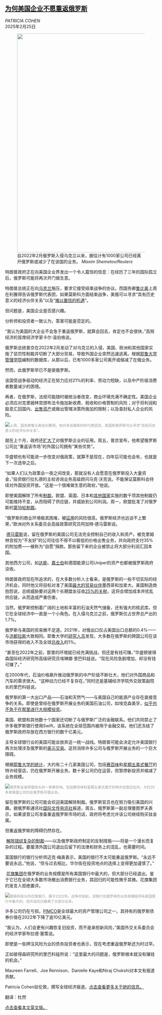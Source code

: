 <!--1740478021000-->
[为何美国企业不愿重返俄罗斯](https://cn.nytimes.com/business/20250225/trump-russia-ukraine-invest/)
------

<address>PATRICIA COHEN</address><time pudate="2025-02-25 06:01:20" datetime="2025-02-25 06:01:20">2025年2月25日</time><figure><img src="https://images.weserv.nl/?url=static01.nyt.com/images/2025/02/24/multimedia/24Trump-Russia-Companies1-tbjl/24Trump-Russia-Companies1-tbjl-master1050.jpg" width="1050" height="722"><figcaption>自2022年2月俄罗斯入侵乌克兰以来，据估计有1000家公司已经离开俄罗斯或减少了在该国的业务。 <cite>Maxim Shemetov/Reuters</cite></figcaption></figure><section><p>特朗普政府正在向美国企业界发出一个令人震惊的信息：在经历了三年的国际孤立后，俄罗斯可能将再次开门做生意。</p><p>特朗普总统正在向<a href="https://www.nytimes.com/2025/02/21/world/europe/ukraine-zelensky-minerals-peace.html">乌克兰</a>施压，要求它接受结束战争的协议。而国务卿<a rel="noopener noreferrer" target="_blank" href="https://www.state.gov/secretary-of-state-marco-rubio-national-security-advisor-mike-waltz-and-special-envoy-to-the-middle-east-steve-witkoff-with-jennifer-hansler-of-cnn-and-matthew-lee-of-the-associated-press/">鲁比奥</a>上周在利雅得告诉俄罗斯代表团，如果莫斯科方面结束战争，美俄可以寻求“具有历史意义的经济伙伴关系”以及“<a href="https://www.nytimes.com/2025/02/18/world/europe/us-russia-saudi-ukraine.html">难以置信的机遇</a>”。</p><p>但问题是，美国企业是否感兴趣。</p><p>分析师和投资者一致认为，答案可能是否定的。</p><p>“我认为美国的大企业不会急于重返俄罗斯，就算会回去，肯定也不会很快，”高频经济的首席经济学家卡尔·温伯格说。</p><p>俄罗斯总统普京在2022年2月发动了对乌克兰的入侵，美国、欧洲和其他国家实施了惩罚性制裁并切断了大部分贸易，导致外国企业突然迅速逃离。根据<a rel="noopener noreferrer" target="_blank" href="https://som.yale.edu/story/2022/over-1000-companies-have-curtailed-operations-russia-some-remain">耶鲁大学管理学院</a>编制的数据库，从那以后，已有1000多家公司离开或缩减了在俄业务。</p><p>然而，此俄罗斯早已不是彼俄罗斯。</p><p>该国受战争驱动的经济正在努力应对21%的利率、劳动力短缺，以及中产阶级消费者数量减少的困境。</p><p>再者，在俄罗斯，法规可能随时被统治者改变，商业环境充满不确定性。美国企业必须应对克里姆林宫颁布法令施加新收费、税收和价格管制的风险；对于将利润和股息汇回国内、<a rel="noopener noreferrer" target="_blank" href="https://www.americanbar.org/groups/business_law/resources/business-law-today/2023-september/the-emerging-indirect-expropriation-strategy/">出售资产</a>或做出管理决策所施加的限制；以及查封私人企业的风险。</p><p><img src="https://images.weserv.nl/?url=static01.nyt.com/images/2025/02/24/multimedia/24Trump-Russia-Companies2-tbqv/24Trump-Russia-Companies2-tbqv-master1050.jpg"><small style="color: #999;">上周，国务卿鲁比奥在利雅得。他对来自莫斯科的代表团说，美国和俄罗斯可以寻求“具有历史意义的经济伙伴关系”。</small></p><p>就在上个月，政府还<a href="https://www.nytimes.com/2025/02/22/world/europe/russia-nationalization-airport.html">扩大了</a>对俄罗斯企业的征用。周五，普京宣布，他希望俄罗斯公司比“重返该市场”的外国公司拥有“某些优势”。</p><p>华盛顿也有可能进一步改变对俄政策，就算不是现在，四年后可能也会有，也就是下一次选举之后。</p><p>“如果人们认为政策会一夜之间改变，那就没有人会愿意在俄罗斯投入大量资金，”投资银行拉扎德的主权咨询业务高级顾问马克·沃克说。不能保证莫斯科会持续对外国投资开放。“这是一个很难做生意的政权，”他说。</p><p>即使美国解除了所有<a rel="noopener noreferrer" target="_blank" href="https://ofac.treasury.gov/sanctions-programs-and-country-information/ukraine-russia-related-sanctions">制裁</a>，欧盟、英国、日本和<a rel="noopener noreferrer" target="_blank" href="https://commonslibrary.parliament.uk/research-briefings/cbp-10048/">其他国家</a>实施的数千项其他制裁仍可能维持不变，从而阻碍了供应链，并威胁到公司利润。周一，欧盟批准了对俄罗斯的<a rel="noopener noreferrer" target="_blank" href="https://www.consilium.europa.eu/en/press/press-releases/2025/02/24/three-years-of-russia-s-full-scale-invasion-and-war-of-aggression-against-ukraine-eu-adopts-its-16th-package-of-economic-and-individual-measures/">第16轮制裁</a>。</p><p>“俄罗斯的商业环境极其困难，被<a rel="noopener noreferrer" target="_blank" href="https://cepr.org/voxeu/columns/expropriation-russian-style">征用</a>的风险很高，俄罗斯经济也远谈不上繁荣，”欧洲对外关系委员会高级政策研究员阿加特·德马雷斯说。</p><p> <a rel="noopener noreferrer" target="_blank" href="https://foreignpolicy.com/2025/01/21/russia-ukraine-war-sanctions-western-companies-profits-putin/?utm_content=gifting&tpcc=gifting_article&gifting_article=cnVzc2lhLXVrcmFpbmUtd2FyLXNhbmN0aW9ucy13ZXN0ZXJuLWNvbXBhbmllcy1wcm9maXRzLXB1dGlu&pid=PNIHNTSIuqq0wt2">德马雷斯</a>说，留在俄罗斯的美国公司无法完全控制自己的收入和资产。被克里姆林宫视为“不友好”的公司往往不得不以极低的价格出售业务，并向政府支付35%的附加费——被称为“自愿”捐款。那些留下来的企业被禁止将大部分利润汇回本国。</p><p>其他西方公司，如<a href="https://www.nytimes.com/article/russia-invasion-companies.html">达能</a>、<a href="https://www.nytimes.com/2022/03/28/business/heineken-leaving-russia-carlsberg.html">嘉士伯</a>和德国能源公司Uniper的资产也都被俄罗斯政府没收。</p><p>特朗普政府现在所追求的，在大多数分析人士看来，是俄罗斯的一些不切实际的经济机会，同时他又将目标对准了美国<a rel="noopener noreferrer" target="_blank" href="https://www.census.gov/foreign-trade/statistics/highlights/topyr.html">最大的贸易伙伴</a>墨西哥和加拿大。美国制造商抱怨说，总统威胁要对这两个长期盟友征收<a href="https://www.nytimes.com/2025/02/01/us/politics/canada-mexico-china-trump-tariffs.html?searchResultPosition=2">25%的关税</a>，这将会增加成本并扰乱供应链，从而造成严重伤害。</p><p>当然，俄罗斯控制着广阔的土地和丰富的石油天然气储备，还有强大的核武库。但它在全球经济中一直是一个小角色。在入侵乌克兰之前，俄罗斯仅占世界总产出的1.7%。</p><p>俄罗斯与美国的贸易微不足道。2021年，对俄出口仅占美国出口总额的0.4%——与<a rel="noopener noreferrer" target="_blank" href="https://www.census.gov/foreign-trade/balance/c2150.html">洪都拉斯</a>大致相同。耶鲁大学的<a rel="noopener noreferrer" target="_blank" href="https://papers.ssrn.com/sol3/papers.cfm?abstract_id=4112885">研究人员</a>发现，大多数在俄罗斯的跨国公司在该市场获得的收入不及全球<a rel="noopener noreferrer" target="_blank" href="https://www.atlanticcouncil.org/blogs/new-atlanticist/the-global-economy-will-suffer-from-russia-sanctions-but-not-for-long/">总收入</a>的1%。</p><p>“甚至在2022年之前，那里的环境就已经充满挑战，但还是有钱可赚，”华盛顿彼得森国际经济研究所高级研究员埃琳娜·里巴科娃说。“现在风险急剧增加，却没有钱可赚了。”</p><p>在2000年代，石油价格飙升推动俄罗斯的中产阶级不断壮大，他们对外国商品和汽车的需求很大。“这种动力已经不复存在，”同时还是基辅经济学院外交政策副院长的里巴科娃说。</p><p>俄罗斯的第一大出口产品——石油和天然气——与美国自己的能源产业存在直接竞争的关系。即使是曾经在俄罗斯开展业务的美国石油公司，如埃克森美孚，<a href="https://www.nytimes.com/2025/02/23/business/russia-sanctions-oil-gas-energy.html">似乎也不急于在那里进行大规模投资</a>。</p><p>美国、欧盟和其他数十个国家还切断了与俄罗斯广泛的金融联系。他们共同禁止了许多俄罗斯银行使用Swift，该系统在全球范围内被用于金融交易。他们还冻结了俄罗斯政府存放在西方银行的数千亿美元。</p><p>主导全球银行业的美国可能会放弃这一统一战线。特朗普可能会决定允许美国银行再次处理涉及俄罗斯的<a href="https://www.nytimes.com/2025/01/02/business/economy/russia-sanctions-ukraine.html?searchResultPosition=1">美元交易</a>。这将消除许多公司与俄罗斯开展业务的一个巨大障碍。</p><p>根据<a rel="noopener noreferrer" target="_blank" href="https://som.yale.edu/story/2022/over-1000-companies-have-curtailed-operations-russia-some-remain">耶鲁大学的统计</a>，大约有二十几家美国公司，包括<a rel="noopener noreferrer" target="_blank" href="https://www.subway.com/PressReleases/Statement%20on%20Subway%E2%80%99s%20Support%20of%20Those%20Impacted%20by%20the%20War%20in%20Ukraine_04.28.22.pdf">赛百味</a>和<a rel="noopener noreferrer" target="_blank" href="https://tgifridays.com/downloads/news/TGI%20Fridays%20Statement%20on%20Operations%20in%20Russia.pdf">星期五美式餐厅</a>的特许经营店，仍在俄罗斯开展业务。数十家公司仍在运营，但暂停新投资并缩减了业务规模。</p><p><img src="https://images.weserv.nl/?url=static01.nyt.com/images/2025/02/24/multimedia/24trump-russia-comp-2/24trump-russia-comp-2-master1050.jpg"><small style="color: #999;">俄罗斯圣彼得堡街头的一家赛百味。包括赛百味和星期五美式餐厅的特许经营店在内，大约20多家美国公司仍在俄罗斯开展业务。</small></p><p>留在俄罗斯的公司可能会欢迎美国解除制裁。俄罗斯官员也在努力吸引美国的兴趣。据俄罗斯通讯社<a rel="noopener noreferrer" target="_blank" href="https://interfax.com/newsroom/top-stories/109936/">国际文传电讯社</a>报道，周五，俄罗斯第一副总理曼图罗夫表示，如果波音公司准备重返俄罗斯市场的话，政府将考虑允许该公司继续购买钛金属。</p><p>但重返俄罗斯的障碍仍然存在。</p><p> <a rel="noopener noreferrer" target="_blank" href="https://www.justsecurity.org/103743/lifting-russia-sanctions/">解除错综复杂的制裁</a>——以及俄罗斯政府制定的反制措施——将是一个漫长而复杂的过程。要厘清外国公司退出后留下的法律和财务上的混乱，也需要时间。</p><p>富国银行的银行分析师迈克·梅奥表示，美国的银行不太可能重返俄罗斯。“永远不要说永远，”他说，“但与过去相比，华尔街在投资地点的选择上变得更加谨慎了。”</p><p> <a rel="noopener noreferrer" target="_blank" href="https://www.citigroup.com/global/about-us/global-presence/russia">花旗集团</a>在俄罗斯的业务规模是所有美国银行中最大的，但大部分已经退出。鉴于它已在全球大多数市场撤出消费银行业务，其回归的可能性微乎其微。花旗集团的发言人拒绝置评。</p><p><img src="https://images.weserv.nl/?url=static01.nyt.com/images/2025/02/24/business/24Trump-Russia-Companies4/24Trump-Russia-Companies4-master1050.jpg"><small style="color: #999;">莫斯科街头的花旗银行，摄于2022年。战争开始前，该银行在俄罗斯的业务规模是所有美国银行中最大的，但开战后已撤离了大部分业务。</small></p><p>许多公司仍在亏损。<a href="https://www.nytimes.com/2022/06/26/business/russia-default.html">PIMCO</a>是全球最大的资产管理公司之一，其持有的俄罗斯债券价值在2022年下降了逾10亿美元。</p><p>“我认为，人们会更有兴趣恢复旧投资，而不是承担新风险，”美国外交关系委员会的经济学家布拉德·塞策说。</p><p>即使是一些押注风险为业的债务投资者也表示，现在考虑重返俄罗斯还为时过早。</p><p>正如彼得森研究所的里巴科娃所说：“这里最大的问题是，俄罗斯根本就没有赚钱的机会。”</p></section><footer><p>Maureen Farrell、Joe Rennison、Danielle Kaye和Niraj Chokshi对本文有报道贡献。</p><p>Patricia Cohen驻伦敦，撰写全球经济报道。<a rel="nofollow" target="_blank" href="https://www.nytimes.com/by/patricia-cohen">点击查看更多关于她的信息。</a></p><p>翻译：杜然</p><p><a rel="nofollow" target="_blank" href="https://www.nytimes.com/2025/02/24/business/trump-russia-ukraine-invest.html">点击查看本文英文版。</a></p></footer>
